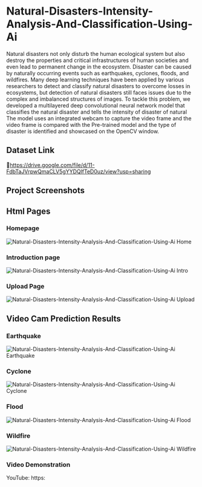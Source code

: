 # Natural-Disasters-Intensity-Analysis-And-Classification-Using-Ai
Natural disasters not only disturb the human ecological system but also destroy the properties and critical infrastructures of human societies and even lead to permanent change in the ecosystem. Disaster can be caused by naturally occurring events such as earthquakes, cyclones, floods, and wildfires. Many deep learning techniques have been applied by various researchers to detect and classify natural disasters to overcome losses in ecosystems, but detection of natural disasters still faces issues due to the complex and imbalanced structures of images. To tackle this problem, we developed a multilayered deep convolutional neural network model that classifies the natural disaster and tells the intensity of disaster  of natural The model uses an integrated webcam to capture the video frame and the video frame is compared with the Pre-trained model and the type of disaster is identified and showcased on the OpenCV window. 
## Dataset Link 
🔗https://drive.google.com/file/d/11-FdbTaJVrpwQmaCLV5gYYDQlfTeD0uz/view?usp=sharing
## Project Screenshots
## Html Pages
### Homepage
![Natural-Disasters-Intensity-Analysis-And-Classification-Using-Ai Home](https://github.com/taniyaabbineni14/Natural-Disasters-Intensity-Analysis-And-Classification-Using-Ai/blob/main/Img/home.png)
### Introduction page
![Natural-Disasters-Intensity-Analysis-And-Classification-Using-Ai Intro](https://github.com/taniyaabbineni14/Natural-Disasters-Intensity-Analysis-And-Classification-Using-Ai/blob/main/Img/Intro.png)
### Upload Page
![Natural-Disasters-Intensity-Analysis-And-Classification-Using-Ai Upload](https://github.com/taniyaabbineni14/Natural-Disasters-Intensity-Analysis-And-Classification-Using-Ai/blob/main/Img/Upload.png)
## Video Cam Prediction Results 
### Earthquake
![Natural-Disasters-Intensity-Analysis-And-Classification-Using-Ai Earthquake](https://github.com/taniyaabbineni14/Natural-Disasters-Intensity-Analysis-And-Classification-Using-Ai/blob/main/Img/Earthquake.png)
### Cyclone
![Natural-Disasters-Intensity-Analysis-And-Classification-Using-Ai Cyclone](https://github.com/rahi9/Natural-Disasters-Intensity-Analysis-And-Classification-Using-Ai/blob/main/Img/home.png)
### Flood
![Natural-Disasters-Intensity-Analysis-And-Classification-Using-Ai Flood](https://github.com/taniyaabbineni14/Natural-Disasters-Intensity-Analysis-And-Classification-Using-Ai/blob/main/Img/Flood.png)
### Wildfire
![Natural-Disasters-Intensity-Analysis-And-Classification-Using-Ai Wildfire](https://github.com/taniyaabbineni14/Natural-Disasters-Intensity-Analysis-And-Classification-Using-Ai/blob/main/Img/Wildfire.png)
### Video Demonstration 
YouTube: https:
